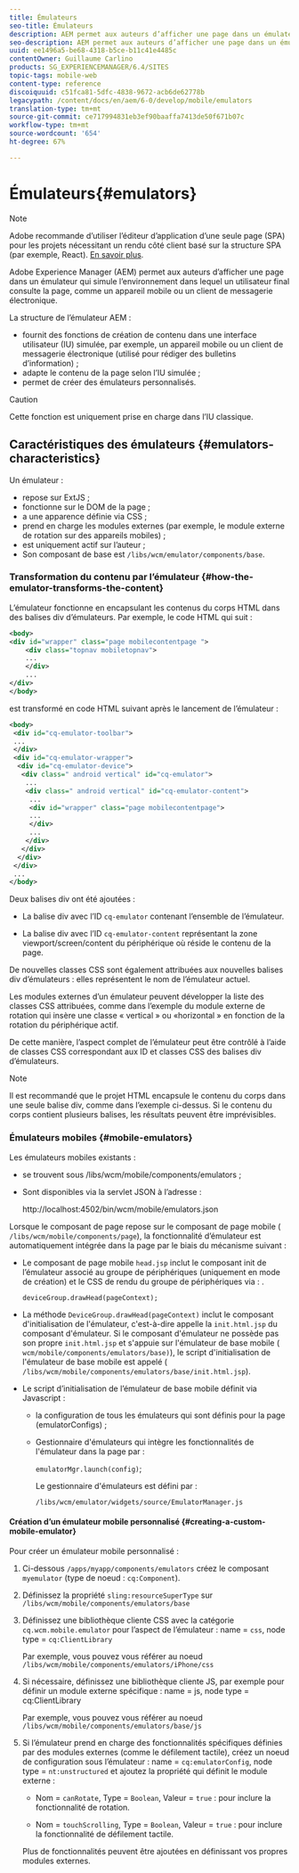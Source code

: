 ```yaml
---
title: Émulateurs
seo-title: Émulateurs
description: AEM permet aux auteurs d’afficher une page dans un émulateur qui simule l’environnement dans lequel un utilisateur final consulte la page.
seo-description: AEM permet aux auteurs d’afficher une page dans un émulateur qui simule l’environnement dans lequel un utilisateur final consulte la page.
uuid: ee1496a5-be68-4318-b5ce-b11c41e4485c
contentOwner: Guillaume Carlino
products: SG_EXPERIENCEMANAGER/6.4/SITES
topic-tags: mobile-web
content-type: reference
discoiquuid: c51fca81-5dfc-4838-9672-acb6de62778b
legacypath: /content/docs/en/aem/6-0/develop/mobile/emulators
translation-type: tm+mt
source-git-commit: ce717994831eb3ef90baaffa7413de50f671b07c
workflow-type: tm+mt
source-wordcount: '654'
ht-degree: 67%

---
```



# Émulateurs{#emulators}

>[!NOTE]
>
>Adobe recommande d’utiliser l’éditeur d’application d’une seule page (SPA) pour les projets nécessitant un rendu côté client basé sur la structure SPA (par exemple, React). [En savoir plus](/help/sites-developing/spa-overview.md).

Adobe Experience Manager (AEM) permet aux auteurs d’afficher une page dans un émulateur qui simule l’environnement dans lequel un utilisateur final consulte la page, comme un appareil mobile ou un client de messagerie électronique.

La structure de l’émulateur AEM :

* fournit des fonctions de création de contenu dans une interface utilisateur (IU) simulée, par exemple, un appareil mobile ou un client de messagerie électronique (utilisé pour rédiger des bulletins d’information) ;
* adapte le contenu de la page selon l’IU simulée ;
* permet de créer des émulateurs personnalisés.

>[!CAUTION]
>
>Cette fonction est uniquement prise en charge dans l’IU classique.

## Caractéristiques des émulateurs  {#emulators-characteristics}

Un émulateur :

* repose sur ExtJS ;
* fonctionne sur le DOM de la page ;
* a une apparence définie via CSS ;
* prend en charge les modules externes (par exemple, le module externe de rotation sur des appareils mobiles) ;
* est uniquement actif sur l’auteur ;
* Son composant de base est `/libs/wcm/emulator/components/base`.

### Transformation du contenu par l’émulateur {#how-the-emulator-transforms-the-content}

L’émulateur fonctionne en encapsulant les contenus du corps HTML dans des balises div d’émulateurs. Par exemple, le code HTML qui suit :

```xml
<body>
<div id="wrapper" class="page mobilecontentpage ">
    <div class="topnav mobiletopnav">
    ...
    </div>
    ...
</div>
</body>
```

est transformé en code HTML suivant après le lancement de l’émulateur :

```xml
<body>
 <div id="cq-emulator-toolbar">
 ...
 </div>
 <div id="cq-emulator-wrapper">
  <div id="cq-emulator-device">
   <div class=" android vertical" id="cq-emulator">
    ...
    <div class=" android vertical" id="cq-emulator-content">
     ...
     <div id="wrapper" class="page mobilecontentpage">
     ...
     </div>
     ...
    </div>
   </div>
  </div>
 </div>
 ...
</body>
```

Deux balises div ont été ajoutées :

* La balise div avec l’ID `cq-emulator` contenant l’ensemble de l’émulateur.

* La balise div avec l’ID `cq-emulator-content` représentant la zone viewport/screen/content du périphérique où réside le contenu de la page.

De nouvelles classes CSS sont également attribuées aux nouvelles balises div d’émulateurs : elles représentent le nom de l’émulateur actuel.

Les modules externes d’un émulateur peuvent développer la liste des classes CSS attribuées, comme dans l’exemple du module externe de rotation qui insère une classe « vertical » ou «horizontal » en fonction de la rotation du périphérique actif.

De cette manière, l’aspect complet de l’émulateur peut être contrôlé à l’aide de classes CSS correspondant aux ID et classes CSS des balises div d’émulateurs.

>[!NOTE]
>
>Il est recommandé que le projet HTML encapsule le contenu du corps dans une seule balise div, comme dans l’exemple ci-dessus. Si le contenu du corps contient plusieurs balises, les résultats peuvent être imprévisibles.

### Émulateurs mobiles  {#mobile-emulators}

Les émulateurs mobiles existants :

* se trouvent sous /libs/wcm/mobile/components/emulators ;
* Sont disponibles via la servlet JSON à l’adresse :

   http://localhost:4502/bin/wcm/mobile/emulators.json

Lorsque le composant de page repose sur le composant de page mobile ( `/libs/wcm/mobile/components/page`), la fonctionnalité d’émulateur est automatiquement intégrée dans la page par le biais du mécanisme suivant :

* Le composant de page mobile `head.jsp` inclut le composant init de l’émulateur associé au groupe de périphériques (uniquement en mode de création) et le CSS de rendu du groupe de périphériques via : .

   `deviceGroup.drawHead(pageContext);`

* La méthode `DeviceGroup.drawHead(pageContext)` inclut le composant d&#39;initialisation de l&#39;émulateur, c&#39;est-à-dire appelle la `init.html.jsp` du composant d&#39;émulateur. Si le composant d&#39;émulateur ne possède pas son propre `init.html.jsp` et s&#39;appuie sur l&#39;émulateur de base mobile ( `wcm/mobile/components/emulators/base)`), le script d&#39;initialisation de l&#39;émulateur de base mobile est appelé ( `/libs/wcm/mobile/components/emulators/base/init.html.jsp`).

* Le script d’initialisation de l’émulateur de base mobile définit via Javascript :

   * la configuration de tous les émulateurs qui sont définis pour la page (emulatorConfigs) ;
   * Gestionnaire d&#39;émulateurs qui intègre les fonctionnalités de l&#39;émulateur dans la page par :

      `emulatorMgr.launch(config)`;

      Le gestionnaire d&#39;émulateurs est défini par :

      `/libs/wcm/emulator/widgets/source/EmulatorManager.js`

#### Création d’un émulateur mobile personnalisé {#creating-a-custom-mobile-emulator}

Pour créer un émulateur mobile personnalisé :

1. Ci-dessous `/apps/myapp/components/emulators` créez le composant `myemulator` (type de noeud : `cq:Component`).

1. Définissez la propriété `sling:resourceSuperType` sur `/libs/wcm/mobile/components/emulators/base`

1. Définissez une bibliothèque cliente CSS avec la catégorie `cq.wcm.mobile.emulator` pour l’aspect de l’émulateur : name = `css`, node type = `cq:ClientLibrary`

   Par exemple, vous pouvez vous référer au noeud `/libs/wcm/mobile/components/emulators/iPhone/css`

1. Si nécessaire, définissez une bibliothèque cliente JS, par exemple pour définir un module externe spécifique : name = js, node type = cq:ClientLibrary

   Par exemple, vous pouvez vous référer au noeud `/libs/wcm/mobile/components/emulators/base/js`

1. Si l’émulateur prend en charge des fonctionnalités spécifiques définies par des modules externes (comme le défilement tactile), créez un noeud de configuration sous l’émulateur : name = `cq:emulatorConfig`, node type = `nt:unstructured` et ajoutez la propriété qui définit le module externe :

   * Nom = `canRotate`, Type = `Boolean`, Valeur = `true` : pour inclure la fonctionnalité de rotation.

   * Nom = `touchScrolling`, Type = `Boolean`, Valeur = `true` : pour inclure la fonctionnalité de défilement tactile.

   Plus de fonctionnalités peuvent être ajoutées en définissant vos propres modules externes.

